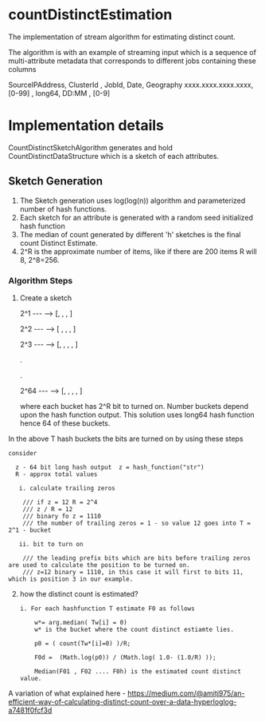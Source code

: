# countDistinctEstimation

The implementation of stream algorithm for estimating distinct count.

The algorithm is with an example of streaming input which is a sequence of multi-attribute metadata that corresponds to different jobs containing these columns

SourceIPAddress, ClusterId , JobId, Date, Geography
xxxx.xxxx.xxxx.xxxx, [0-99] , long64, DD:MM , [0-9]

# Implementation details

CountDistinctSketchAlgorithm generates and hold CountDistinctDataStructure which is a sketch of each attributes.

## Sketch Generation

1. The Sketch generation uses log(log(n)) algorithm and parameterized number of hash functions.
2. Each sketch for an attribute is generated with a random seed initialized hash function
3. The median of count generated by different 'h' sketches is the final count Distinct Estimate.
4. 2^R is the approximate number of items, like if there are 200 items R will 8, 2^8=256. 

### Algorithm Steps

1. Create a sketch

    2^1  --- -->  [, , , ] 
    
    2^2  --- -->  [ , , , ]
    
    2^3  ---  --> [, , , , ]
    
    .
    
    .
    
    2^64 --- --> [, , , , ]
    
    where each bucket has 2^R bit to turned on. Number buckets depend upon the hash function output. This solution uses long64 hash function hence 64 of these buckets.
    
  In the above T hash buckets the bits are turned on by using these steps
  
    consider
    
      z - 64 bit long hash output  z = hash_function("str")
      R - approx total values
      
       i. calculate trailing zeros
       
        /// if z = 12 R = 2^4
        /// z / R = 12 
        /// binary fo z = 1110 
        /// the number of trailing zeros = 1 - so value 12 goes into T = 2^1 - bucket
        
       ii. bit to turn on
       
        /// the leading prefix bits which are bits before trailing zeros are used to calculate the position to be turned on.
        /// z=12 binary = 1110, in this case it will first to bits 11, which is position 3 in our example.
    
    
    
  2. how the distinct count is estimated?
      
         i. For each hashfunction T estimate F0 as follows
            
             w*= arg.median( Tw[i] = 0)
             w* is the bucket where the count distinct estiamte lies.
             
             p0 = ( count(Tw*[i]=0) )/R;
             
             F0d =  (Math.log(p0)) / (Math.log( 1.0- (1.0/R) ));
             
             Median(F01 , F02 .... F0h) is the estimated count distinct value.
     
    
             
    
    
 A variation of what explained here - https://medium.com/@amitj975/an-efficient-way-of-calculating-distinct-count-over-a-data-hyperloglog-a7481f0fcf3d
 
 
